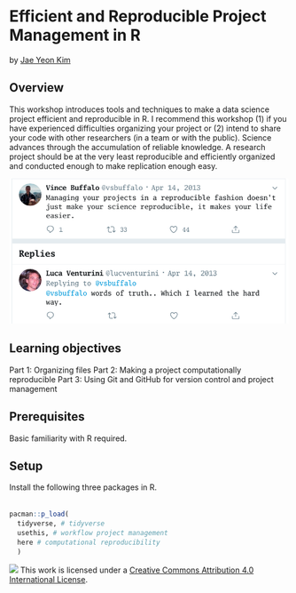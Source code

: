 # Efficient and Reproducible Project Management in R

by [Jae Yeon Kim](https://jaeyk.github.io/)

## Overview 

This workshop introduces tools and techniques to make a data science project efficient and reproducible in R. I recommend this workshop (1) if you have experienced difficulties organizing your project or (2) intend to share your code with other researchers (in a team or with the public). Science advances through the accumulation of reliable knowledge. A research project should be at the very least reproducible and efficiently organized and conducted enough to make replication enough easy.  

![](https://github.com/dlab-berkeley/efficient-reproducible-project-management-in-R/blob/master/misc/screenshot.png?raw=true)

## Learning objectives 

Part 1: Organizing files 
Part 2: Making a project computationally reproducible 
Part 3: Using Git and GitHub for version control and project management

## Prerequisites 

Basic familiarity with R required. 

## Setup 

Install the following three packages in R. 

```r

pacman::p_load(
  tidyverse, # tidyverse 
  usethis, # workflow project management 
  here # computational reproducibility 
  )

```

![](https://i.creativecommons.org/l/by/4.0/88x31.png) This work is licensed under a [Creative Commons Attribution 4.0 International License](https://creativecommons.org/licenses/by/4.0/).
